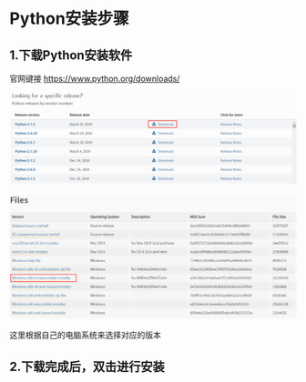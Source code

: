 # Python安装步骤

1.下载Python安装软件
--
官网键接
https://www.python.org/downloads/

![](DOC\Python\安装软件\1.png)

![](DOC\Python\安装软件\2.png)

这里根据自己的电脑系统来选择对应的版本

2.下载完成后，双击进行安装
--
